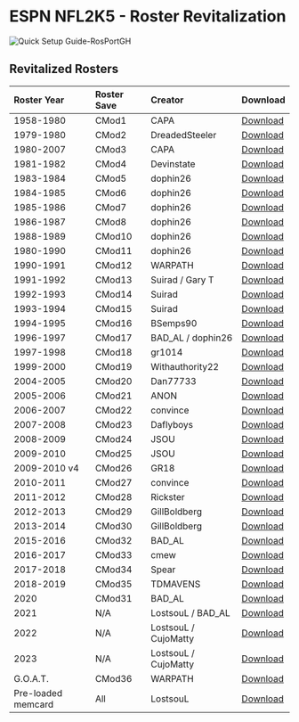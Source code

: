# ESPN NFL2K5 - Roster Revitalization

![Quick Setup Guide-RosPortGH](https://user-images.githubusercontent.com/69597675/213512888-277153a7-8b34-4c20-8423-c108025eb2f0.png)

## Revitalized Rosters
| Roster Year | Roster Save | Creator | Download |
| :------------- | :------------- | :------------- | :------------- |
| 1958-1980 | CMod1 | CAPA | [Download](https://github.com/lostsoul63b/Roster-Revitalization/raw/main/ros/1958-1980-CMod1.zip) |
| 1979-1980 | CMod2 | DreadedSteeler | [Download](https://github.com/lostsoul63b/Roster-Revitalization/raw/main/ros/1979-1980-CMod2.zip) |
| 1980-2007 | CMod3 | CAPA | [Download](https://github.com/lostsoul63b/Roster-Revitalization/raw/main/ros/1980-2007-CMod3.zip) |
| 1981-1982 | CMod4 | Devinstate | [Download](https://github.com/lostsoul63b/Roster-Revitalization/raw/main/ros/1981-1982-CMod4.zip) |
| 1983-1984 | CMod5 | dophin26 | [Download](https://github.com/lostsoul63b/Roster-Revitalization/raw/main/ros/1983-1984-CMod5.zip) |
| 1984-1985 | CMod6 | dophin26 | [Download](https://github.com/lostsoul63b/Roster-Revitalization/raw/main/ros/1984-1985-CMod6.zip) |
| 1985-1986 | CMod7 | dophin26 | [Download](https://github.com/lostsoul63b/Roster-Revitalization/raw/main/ros/1985-1986-CMod7.zip) |
| 1986-1987 | CMod8 | dophin26 | [Download](https://github.com/lostsoul63b/Roster-Revitalization/raw/main/ros/1986-1987-CMod8.zip) |
| 1988-1989 | CMod10 | dophin26 | [Download](https://github.com/lostsoul63b/Roster-Revitalization/raw/main/ros/1988-1989-CMod10.zip) |
| 1980-1990 | CMod11 | dophin26 | [Download](https://github.com/lostsoul63b/Roster-Revitalization/raw/main/ros/1989-1990-CMod11.zip) |
| 1990-1991 | CMod12 | WARPATH | [Download](https://github.com/lostsoul63b/Roster-Revitalization/raw/main/ros/1990-1991-CMod12.zip) |
| 1991-1992 | CMod13 | Suirad / Gary T | [Download](https://github.com/lostsoul63b/Roster-Revitalization/raw/main/ros/1991-1992-CMod13.zip) |
| 1992-1993 | CMod14 | Suirad | [Download](https://github.com/lostsoul63b/Roster-Revitalization/raw/main/ros/1992-1993-CMod14.zip) |
| 1993-1994 | CMod15 | Suirad | [Download](https://github.com/lostsoul63b/Roster-Revitalization/raw/main/ros/1993-1994-CMod15.zip) |
| 1994-1995 | CMod16 | BSemps90 | [Download](https://github.com/lostsoul63b/Roster-Revitalization/raw/main/ros/1994-1995-CMod16.zip) |
| 1996-1997 | CMod17 | BAD_AL / dophin26 | [Download](https://github.com/lostsoul63b/Roster-Revitalization/raw/main/ros/1996-1997-CMod17.zip) |
| 1997-1998 | CMod18 | gr1014 | [Download](https://github.com/lostsoul63b/Roster-Revitalization/raw/main/ros/1997-1998-CMod18.zip) |
| 1999-2000 | CMod19 | Withauthority22 | [Download](https://github.com/lostsoul63b/Roster-Revitalization/raw/main/ros/1999-2000-CMod19.zip) |
| 2004-2005 | CMod20 | Dan77733 | [Download](https://github.com/lostsoul63b/Roster-Revitalization/raw/main/ros/2004-2005-CMod20.zip) |
| 2005-2006 | CMod21 | ANON | [Download](https://github.com/lostsoul63b/Roster-Revitalization/raw/main/ros/2005-2006-CMod21.zip) |
|2006-2007  | CMod22 | convince | [Download](https://github.com/lostsoul63b/Roster-Revitalization/raw/main/ros/2006-2007-CMod22.zip) |
| 2007-2008 | CMod23 | Daflyboys | [Download](https://github.com/lostsoul63b/Roster-Revitalization/raw/main/ros/2007-2008-CMod23.zip) |
| 2008-2009 | CMod24 | JSOU | [Download](https://github.com/lostsoul63b/Roster-Revitalization/raw/main/ros/2008-2009-CMod24.zip) |
| 2009-2010 | CMod25 | JSOU | [Download](https://github.com/lostsoul63b/Roster-Revitalization/raw/main/ros/2009-2010-CMod25.zip) |
| 2009-2010 v4 | CMod26 | GR18 | [Download](https://github.com/lostsoul63b/Roster-Revitalization/raw/main/ros/2009-2010%20v.4-CMod26.zip) |
| 2010-2011 | CMod27 | convince | [Download](https://github.com/lostsoul63b/Roster-Revitalization/raw/main/ros/2010-2011-CMod27.zip) |
| 2011-2012 | CMod28 | Rickster | [Download](https://github.com/lostsoul63b/Roster-Revitalization/raw/main/ros/2011-2012-CMod28.zip) |
| 2012-2013 | CMod29 | GillBoldberg | [Download](https://github.com/lostsoul63b/Roster-Revitalization/raw/main/ros/2012-2013-CMod29.zip) |
| 2013-2014 | CMod30 | GillBoldberg | [Download](https://github.com/lostsoul63b/Roster-Revitalization/raw/main/ros/2013-2014-CMod30.zip) |
| 2015-2016 | CMod32 | BAD_AL | [Download](https://github.com/lostsoul63b/Roster-Revitalization/raw/main/ros/2015-2016-CMod32.zip) |
| 2016-2017 | CMod33 | cmew | [Download](https://github.com/lostsoul63b/Roster-Revitalization/raw/main/ros/2016-2017-CMod33.zip) |
| 2017-2018 | CMod34 | Spear | [Download](https://github.com/lostsoul63b/Roster-Revitalization/raw/main/ros/2017-2018-CMod34.zip) |
| 2018-2019 | CMod35 | TDMAVENS | [Download](https://github.com/lostsoul63b/Roster-Revitalization/raw/main/ros/2018-2019-CMod35.zip) |
| 2020 | CMod31 | BAD_AL | [Download](https://github.com/lostsoul63b/Roster-Revitalization/raw/main/ros/2020-CMod31.zip) |
| 2021 | N/A | LostsouL / BAD_AL | [Download](https://github.com/lostsoul63b/NFL-2K21/tree/main/Rosters) |
| 2022 | N/A | LostsouL / CujoMatty | [Download](https://github.com/lostsoul63b/NFL2K5-Resurrected/raw/main/PCSX2/notes/NFL2022Ratings.md) |
| 2023 | N/A | LostsouL / CujoMatty | [Download](https://github.com/lostsoul63b/NFL-2K23/raw/main/files/Ratings.md) |
| G.O.A.T. | CMod36 | WARPATH | [Download](https://github.com/lostsoul63b/Roster-Revitalization/raw/main/ros/EveryTeamsBestPlayers-CMod36.zip) |
| Pre-loaded memcard | All | LostsouL | [Download](https://github.com/lostsoul63b/Roster-Revitalization/raw/main/ros/Pre-Loaded-memcard.zip) |
